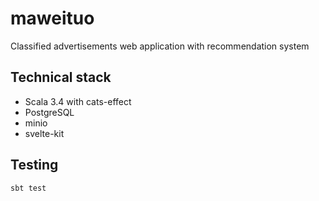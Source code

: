 # maweituo

Classified advertisements web application with recommendation system

## Technical stack

* Scala 3.4 with cats-effect
* PostgreSQL
* minio 
* svelte-kit

## Testing

```sbt test```